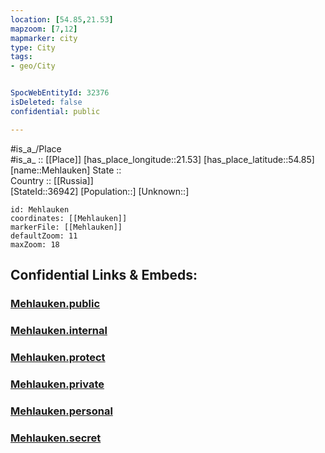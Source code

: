```yaml
---
location: [54.85,21.53] 
mapzoom: [7,12] 
mapmarker: city 
type: City
tags:
- geo/City


SpocWebEntityId: 32376
isDeleted: false
confidential: public

---
```

#is_a_/Place  
#is_a_ :: [[Place]] 
[has_place_longitude::21.53] 
[has_place_latitude::54.85] 
[name::Mehlauken] 
State ::  
Country :: [[Russia]]  
[StateId::36942] 
[Population::] 
[Unknown::] 


```leaflet
id: Mehlauken
coordinates: [[Mehlauken]] 
markerFile: [[Mehlauken]] 
defaultZoom: 11 
maxZoom: 18
```


## Confidential Links & Embeds: 

### [Mehlauken.public](/_public/\Earth\Continent\Europe\Europe~East\Russia\Russia~NorthWest\Kaliningrad~Oblast\CityMehlauken.public.md) 

### [Mehlauken.internal](/_internal/\Earth\Continent\Europe\Europe~East\Russia\Russia~NorthWest\Kaliningrad~Oblast\CityMehlauken.internal.md) 

### [Mehlauken.protect](/_protect/\Earth\Continent\Europe\Europe~East\Russia\Russia~NorthWest\Kaliningrad~Oblast\CityMehlauken.protect.md) 

### [Mehlauken.private](/_private/\Earth\Continent\Europe\Europe~East\Russia\Russia~NorthWest\Kaliningrad~Oblast\CityMehlauken.private.md) 

### [Mehlauken.personal](/_personal/\Earth\Continent\Europe\Europe~East\Russia\Russia~NorthWest\Kaliningrad~Oblast\CityMehlauken.personal.md) 

### [Mehlauken.secret](/_secret/\Earth\Continent\Europe\Europe~East\Russia\Russia~NorthWest\Kaliningrad~Oblast\CityMehlauken.secret.md)

